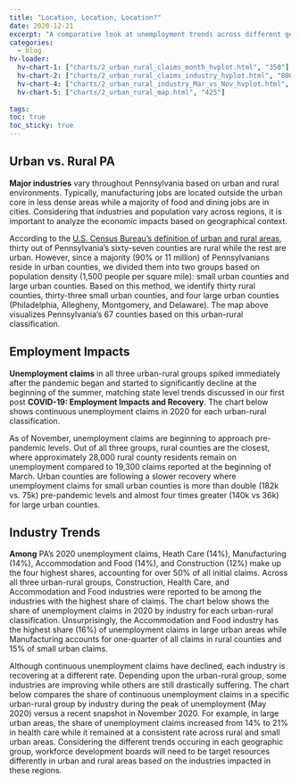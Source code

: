 ```yaml
---
title: "Location, Location, Location?"
date: 2020-12-21
excerpt: "A comparative look at unemployment trends across different geographic regions"
categories:
  - blog
hv-loader:
  hv-chart-1: ["charts/2_urban_rural_claims_month_hvplot.html", "350"]
  hv-chart-2: ["charts/2_urban_rural_claims_industry_hvplot.html", "800"]
  hv-chart-4: ["charts/2_urban_rural_industry_Mar_vs_Nov_hvplot.html", "400"]
  hv-chart-5: ["charts/2_urban_rural_map.html", "425"]
  
tags:
toc: true
toc_sticky: true
---
```


## Urban vs. Rural PA
**Major industries** vary throughout Pennsylvania based on urban and rural environments.  Typically, manufacturing jobs are located outside the urban core in less dense areas while a majority of food and dining jobs are in cities.  Considering that industries and population vary across regions, it is important to analyze the economic impacts based on geographical context.

<div id="hv-chart-5"></div>

According to the <a href="https://www.census.gov/programs-surveys/geography/guidance/geo-areas/urban-rural.html">U.S. Census Bureau’s definition of urban and rural areas</a>, thirty out of Pennsylvania’s sixty-seven counties are rural while the rest are urban.  However, since a majority (90% or 11 million) of Pennsylvanians reside in urban counties, we divided them into two groups based on population density (1,500 people per square mile): small urban counties and large urban counties.  Based on this method, we identify thirty rural counties, thirty-three small urban counties, and four large urban counties (Philadelphia, Allegheny, Montgomery, and Delaware).  The map above visualizes Pennsylvania’s 67 counties based on this urban-rural classification.

## Employment Impacts
**Unemployment claims** in all three urban-rural groups spiked immediately after the pandemic began and started to significantly decline at the beginning of the summer, matching state level trends discussed in our first post **COVID-19: Employment Impacts and Recovery**.  The chart below shows continuous unemployment claims in 2020 for each urban-rural classification.   
<div id="hv-chart-1"></div>
As of November, unemployment claims are beginning to approach pre-pandemic levels.  Out of all three groups, rural counties are the closest, where approximately 28,000 rural county residents remain on unemployment compared to 19,300 claims reported at the beginning of March.  Urban counties are following a slower recovery where unemployment claims for small urban counties is more than double (182k vs. 75k) pre-pandemic levels and almost four times greater (140k vs 36k) for large urban counties.  

## Industry Trends
**Among** PA’s 2020 unemployment claims, Heath Care (14%), Manufacturing (14%), Accommodation and Food (14%), and Construction (12%) make up the four highest shares, accounting for over 50% of all initial claims.   Across all three urban-rural groups, Construction, Health Care, and Accommodation and Food industries were reported to be among the industries with the highest share of claims. The chart below shows the share of unemployment claims in 2020 by industry for each urban-rural classification. Unsurprisingly, the Accommodation and Food industry has the highest share (16%) of unemployment claims in large urban areas while Manufacturing accounts for one-quarter of all claims in rural counties and 15% of small urban claims.   
<div id="hv-chart-2"></div>

Although continuous unemployment claims have declined, each industry is recovering at a different rate.  Depending upon the urban-rural group, some industries are improving while others are still drastically suffering.  The chart below compares the share of continuous unemployment claims in a specific urban-rural group by industry during the peak of unemployment (May 2020) versus a recent snapshot in November 2020. For example, in large urban areas, the share of unemployment claims increased from 14% to 21% in health care while it remained at a consistent rate across rural and small urban areas. Considering the different trends occuring in each geographic group, workforce development boards will need to be target resources differently in urban and rural areas based on the industries impacted in these regions.  
<div id="hv-chart-4"></div>


